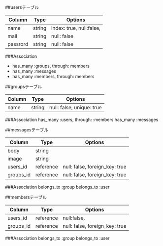 ##usersテーブル

|Column|Type|Options|
|------|----|-------|
|name|string|index: true, null:false, |  |nique: true|
|mail|string|null: false|
|passrord|string|null: false|

###Association
- has_many :groups, through: members
- has_many :messages
- has_many :members, through: members


##groupsテーブル

|Column|Type|Options|
|------|----|-------|
|name|string|null: false, unique: true

###Association
has_many :users, through: :members
has_many :messages


##messagesテーブル

|Column|Type|Options|
|------|----|-------|
|body|string|
|image|string|
|users_id|reference|null: false, foreign_key: true 
|groups_id|reference|null: false, foreign_key: true

###Association
belongs_to :group
belongs_to :user


##membersテーブル

|Column|Type|Options|
|------|----|-------|
|users_id|reference|null:false, |foreign_key: true|
|groups_id|reference|null: false, foreign_key: true|

###Association
belongs_to :group
belongs_to :user